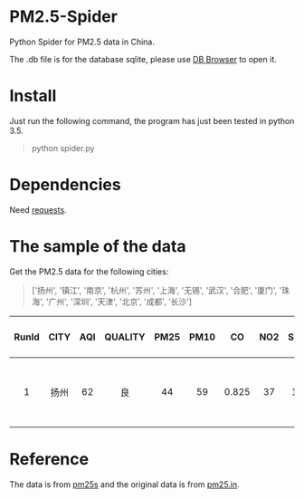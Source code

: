 # PM2.5-Spider
Python Spider for PM2.5 data in China.

The .db file is for the database sqlite, please use [DB Browser](http://sqlitebrowser.org/) to open it.

# Install
Just run the following command, the program has just been tested in python 3.5.

>python spider.py

# Dependencies
Need [requests](http://docs.python-requests.org/en/master/).

# The sample of the data
Get the PM2.5 data for the following cities:

>['扬州', '镇江', '南京', '杭州', '苏州', '上海', '无锡', '武汉', '合肥', '厦门', '珠海', '广州', '深圳', '天津', '北京', '成都', '长沙']

|RunId| CITY| AQI| QUALITY | PM25 | PM10 | CO | NO2 | SO2| O3-平均1h | O3-平均8h | TIME |
| :-------------: |:-------------:| :-------------:| :-------------:|:-------------:|:-------------:|:-------------:|:-------------:|:-------------:|:-------------:|:-------------:|:-------------:|
|1|	扬州|	62|	良|	44|	59|	0.825|	37|	13|	35|	48|	2017年1月6日14时|

# Reference
The data is from [pm25s](http://www.pm25s.com/cn/rank/) and the original data is from [pm25.in](http://pm25.in/).
